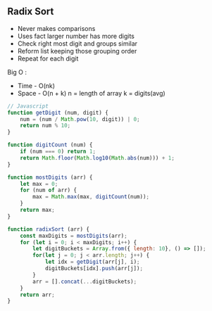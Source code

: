 ## Radix Sort
- Never makes comparisons
- Uses fact larger number has more digits
- Check right most digit and groups similar
- Reform list keeping those grouping order
- Repeat for each digit

Big O :
- Time - O(nk)
- Space - O(n + k)
n = length of array
k = digits(avg)

```javascript
// Javascript
function getDigit (num, digit) {
    num = (num / Math.pow(10, digit)) | 0;
    return num % 10;
}

function digitCount (num) {
    if (num === 0) return 1;
    return Math.floor(Math.log10(Math.abs(num))) + 1;
}

function mostDigits (arr) {
    let max = 0;
    for (num of arr) {
        max = Math.max(max, digitCount(num));
    }
    return max;
}

function radixSort (arr) {
    const maxDigits = mostDigits(arr);
    for (let i = 0; i < maxDigits; i++) {
        let digitBuckets = Array.from({ length: 10}, () => []);
        for(let j = 0; j < arr.length; j++) {
            let idx = getDigit(arr[j], i);
            digitBuckets[idx].push(arr[j]);
        }
        arr = [].concat(...digitBuckets);
    }
    return arr;
}
```